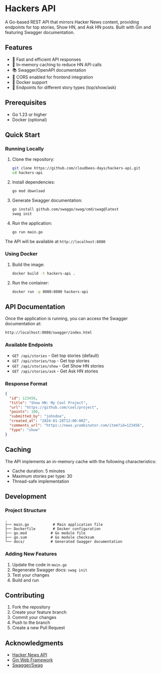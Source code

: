 # Hackers API

A Go-based REST API that mirrors Hacker News content, providing endpoints for top stories, Show HN, and Ask HN posts. Built with Gin and featuring Swagger documentation.

## Features

- 🚀 Fast and efficient API responses
- 💾 In-memory caching to reduce HN API calls
- 📚 Swagger/OpenAPI documentation
- 🔄 CORS enabled for frontend integration
- 🐳 Docker support
- 📱 Endpoints for different story types (top/show/ask)

## Prerequisites

- Go 1.23 or higher
- Docker (optional)

## Quick Start

### Running Locally

1. Clone the repository:
   ```bash
   git clone https://github.com/cloudbees-days/hackers-api.git
   cd hackers-api
   ```

2. Install dependencies:
   ```bash
   go mod download
   ```

3. Generate Swagger documentation:
   ```bash
   go install github.com/swaggo/swag/cmd/swag@latest
   swag init
   ```

4. Run the application:
   ```bash
   go run main.go
   ```

The API will be available at `http://localhost:8080`

### Using Docker

1. Build the image:
   ```bash
   docker build -t hackers-api .
   ```

2. Run the container:
   ```bash
   docker run -p 8080:8080 hackers-api
   ```

## API Documentation

Once the application is running, you can access the Swagger documentation at:
```
http://localhost:8080/swagger/index.html
```

### Available Endpoints

- `GET /api/stories` - Get top stories (default)
- `GET /api/stories/top` - Get top stories
- `GET /api/stories/show` - Get Show HN stories
- `GET /api/stories/ask` - Get Ask HN stories

### Response Format

```json
{
  "id": 123456,
  "title": "Show HN: My Cool Project",
  "url": "https://github.com/cool/project",
  "points": 100,
  "submitted_by": "johndoe",
  "created_at": "2024-01-28T12:00:00Z",
  "comments_url": "https://news.ycombinator.com/item?id=123456",
  "type": "show"
}
```

## Caching

The API implements an in-memory cache with the following characteristics:
- Cache duration: 5 minutes
- Maximum stories per type: 30
- Thread-safe implementation

## Development

### Project Structure

```
.
├── main.go           # Main application file
├── Dockerfile        # Docker configuration
├── go.mod           # Go module file
├── go.sum           # Go module checksum
└── docs/            # Generated Swagger documentation
```

### Adding New Features

1. Update the code in `main.go`
2. Regenerate Swagger docs: `swag init`
3. Test your changes
4. Build and run

## Contributing

1. Fork the repository
2. Create your feature branch
3. Commit your changes
4. Push to the branch
5. Create a new Pull Request

## Acknowledgments

- [Hacker News API](https://github.com/HackerNews/API)
- [Gin Web Framework](https://github.com/gin-gonic/gin)
- [Swagger/Swag](https://github.com/swaggo/swag) 